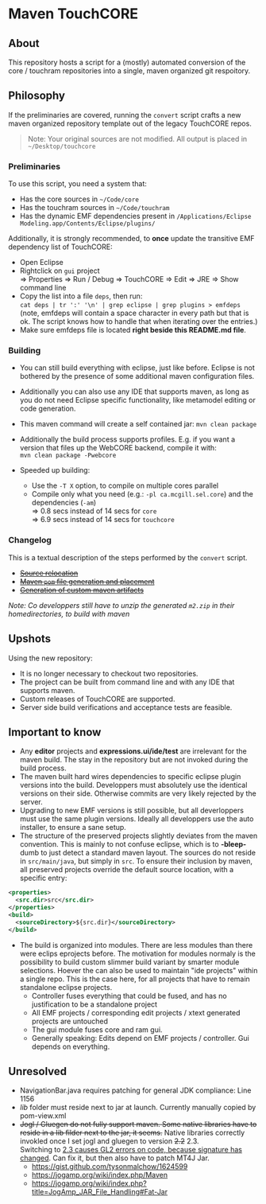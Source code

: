 # Maven TouchCORE

## About

This repository hosts a script for a (mostly) automated conversion of the core / touchram repositories into a single, maven organized git respoitory.  

## Philosophy

If the preliminaries are covered, running the ```convert``` script crafts a new maven organized repository template out of the legacy TouchCORE repos.

 > Note: Your original sources are not modified. All output is placed in ```~/Desktop/touchcore```

### Preliminaries

To use this script, you need a system that:

 * Has the core sources in ```~/Code/core```
 * Has the touchram sources in ```~/Code/touchram```
 * Has the dynamic EMF dependencies present in ```/Applications/Eclipse Modeling.app/Contents/Eclipse/plugins/```

Additionally, it is strongly recommended, to **once** update the transitive EMF dependency list of TouchCORE:

 * Open Eclipse
 * Rightclick on ```gui``` project  
 => Properties  => Run / Debug  => TouchCORE  => Edit  => JRE => Show command line
 * Copy the list into a file ```deps```, then run:  
```cat deps | tr ':' '\n' | grep eclipse | grep plugins > emfdeps```  
(note, emfdeps will contain a space character in every path but that is ok. The script knows how to handle that when iterating over the entries.)
 * Make sure emfdeps file is located **right beside this README.md file**.

### Building

 * You can still build everything with eclipse, just like before. Eclipse is not bothered by the presence of some additional maven configuration files.
 * Additionally you can also use any IDE that supports maven, as long as you do not need Eclipse specific functionality, like metamodel editing or code generation.
 * This maven command will create a self contained jar: 
 ```mvn clean package```
 * Additionally the build process supports profiles. E.g. if you want a version that files up the WebCORE backend, compile it with:  
```mvn clean package -Pwebcore```

 * Speeded up building:
   * Use the ```-T X``` option, to compile on multiple cores parallel
   * Compile only what you need (e.g.: ```-pl ca.mcgill.sel.core```) and the dependencies (```-am```)  
  => 0.8 secs instead of 14 secs for ```core```  
  => 6.9 secs instead of 14 secs for ```touchcore```

### Changelog

This is a textual description of the steps performed by the ```convert``` script.

 * [~~Source relocation~~]()
 * [~~Maven ```pom``` file generation and placement~~]()
 * [~~Generation of custom maven artifacts~~]()

*Note: Co developpers still have to unzip the generated ```m2.zip``` in their homedirectories, to build with maven*

## Upshots

Using the new repository:

 * It is no longer necessary to checkout two repositories.
 * The project can be built from command line and with any IDE that supports maven.
 * Custom releases of TouchCORE are supported.
 * Server side build verifications and acceptance tests are feasible.

## Important to know

 * Any **editor** projects and **expressions.ui/ide/test** are irrelevant for the maven build. The stay in the repository but are not invoked during the build process.
 * The maven built hard wires dependencies to specific eclipse plugin versions into the build. Developpers must absolutely use the identical versions on their side. Otherwise commits are very likely rejected by the server.  
 * Upgrading to new EMF versions is still possible, but all deverloppers must use the same plugin versions. Ideally all developpers use the auto installer, to ensure a sane setup.
 * The structure of the preserved projects slightly deviates from the maven convention. This is mainly to not confuse eclipse, which is to **-bleep-** dumb to just detect a standard maven layout. The sources do not reside in ```src/main/java```, but simply in ```src```. To ensure their inclusion by maven, all preserved projects override the default source location, with a specific entry:  

```xml
<properties>
  <src.dir>src</src.dir>
</properties>
<build>
  <sourceDirectory>${src.dir}</sourceDirectory>
</build>
```

 * The build is organized into modules. There are less modules than there were eclips eprojects before. The motivation for modules normaly is the possibility to build custom slimmer build variant by smarter module selections. Hoever the can also be used to maintain "ide projects" within a single repo. This is the case here, for all projects that have to remain standalone eclipse projects.
   * Controller fuses everything that could be fused, and has no justification to be a standalone project
   * All EMF projects / corresponding edit projects / xtext generated projects are untouched
   * The gui module fuses core and ram gui.
   * Generally speaking: Edits depend on EMF projects / controller. Gui depends on everything.

## Unresolved

 * NavigationBar.java requires patching for general JDK compliance: Line 1156
 * *lib* folder must reside next to jar at launch. Currently manually copied by pom-view.xml
 * ~~Jogl / Gluegen do not fully support maven. Some native libraries have to reside in a lib filder next to the jar, it seems.~~ Native libraries correctly invokled once I set jogl and gluegen to version ~~2.2~~ 2.3.  
Switching to [2.3 causes GL2 errors on code, because signature has changed](https://stackoverflow.com/questions/7210194/where-can-i-find-the-package-javax-media-opengl). Can fix it, but then also have to patch MT4J Jar.
   * https://gist.github.com/tysonmalchow/1624599
   * https://jogamp.org/wiki/index.php/Maven
   * https://jogamp.org/wiki/index.php?title=JogAmp_JAR_File_Handling#Fat-Jar
